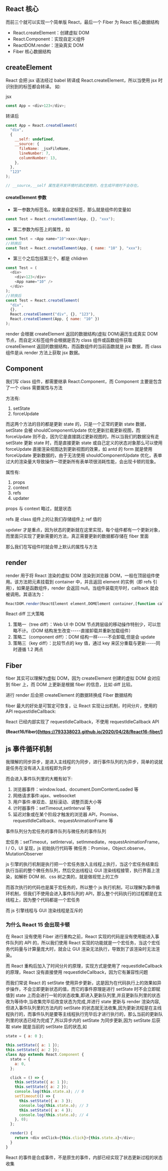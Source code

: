 ## React 核心

而前三个就可以实现一个简单版 React，最后一个 Fiber 为 React 核心数据结构

- React.createElement：创建虚拟 DOM
- React.Component：实现⾃定义组件
- ReactDOM.render：渲染真实 DOM
- Fiber 核心数据结构

## createElement

React 会把 jsx 语法经过 babel 转译成 React.createElement，所以当使用 jsx 时识别到的标签都会转译。
如:

jsx

```js
const App = <div>123</div>;
```

转译后

```js
const App = React.createElement(
  "div",
  {
    __self: undefined,
    __source: {
      fileName: _jsxFileName,
      lineNumber: 7,
      columnNumber: 13,
    },
  },
  "123"
);

// __source,__self 属性是开发环境时调式使用的，在生成环境时不会存在。
```

#### createElement 参数

- 第一参数为标签名，如果是自定标签，那么就是组件的变量如

```js
const Test = React.createElement(App, {}, "xxx");
```

- 第二参数为标签上的属性，如

```js
const Test = <App name="10">xxx</App>;
//转换后
const Test = React.createElement(App, { name: "10" }, "xxx");
```

- 第三个之后包括第三个，都是 chlidren

```js
const Test = (
  <div>
    <div>123</div>
    <App name="10" />
  </div>
);
//转换后
const Test = React.createElement(
  "div",
  {},
  React.createElement("div", {}, "123"),
  React.createElement(App, { name: "10" })
);
```

render 会根据 createElement 返回的数据结构(虚拟 DOM)遍历生成真实 DOM 节点，而自定义标签组件会根据是否为 class 组件或函数组件获取 createElement 返回的数据结构，而函数组件的当前函数就是 jsx 数据，而 class 组件是从 render 方法上获取 jsx 数据。

## Component

我们写 class 组件，都需要继承 React.Component，而 Component 主要是包含了一个 class 需要属性与方法

方法有:

1. setState
2. forceUpdate

而这两个方法的目的都是更新 state 的，只是一个正常的更新 state 数据，setState 会被 shouldComponentUpdate 优化更新拦截更新视图，而 forceUpdate 则不会，因为它是直接跳过更新视图的，所以当我们的数据没有走 setState 更新 state 时，而是直接更新 state 或自己定义的状态对象那么可以使用 forceUpdate 直接渲染视图达到更新视图的效果，如 antd 的 form 就是使用 forceUpdate 更新数据的，由于无法使用 shouldComponentUpdate 优化，表单过大的渲染量大导致操作一项更新所有表单项很消耗性能，会出现卡顿的现象。

属性有:

1. props
2. context
3. refs
4. updater

props 与 context 略过，就是状态

refs 是 class 组件上的让我们存储组件上 ref 值的

updater 才是重点，因为状态的更新就在这里实现，每个组件都有一个更新对象，而里面只实现了更新需要的方法，真正需要更新的数据都存储在 fiber 里面

那么我们在写组件时就会带上默认的属性与方法

## render

render 用于将 React 渲染的虚拟 DOM 渲染到浏览器 DOM，一般在顶层组件使用。该方法把元素挂载到 container 中，并且返回 element 的实例（即 refs 引用），如果是函数组件，render 会返回 null。当组件装载完毕时，callback 就会被调用。其语法为：

```js
ReactDOM.render(ReactElement element,DOMElement container,[function callback])
```

React diff 三大策略

1. 策略一（tree diff）：Web UI 中 DOM 节点跨层级的移动操作特别少，可以忽略不计。（DOM 结构发生改变-----直接卸载并重新加载组件）
2. 策略二（component diff）：DOM 结构一样-----不会卸载,但是会 update
3. 策略三（key diff）：比较节点的 key 值，通过 key 来区分重载与更新-----同时遵循 1.2 两点

## Fiber

fiber 其实可以理解为虚拟 DOM，因为 createElement 创建的虚拟 DOM 会对应到 fiber 上，而 DOM 上更新是根据 fiber 的信息，比如 diff 比较。

进行 render 后会把 createElement 的数据转换成 Fiber 数据结构

fiber 最大的好处是可暂定可恢复，让 React 实现让出机制，时间分片，使用的 API requestIdleCallback:

React 已经内部实现了 requestIdleCallback，不使用 requestIdleCallback API

**(React16/fiber)[https://793338023.github.io/2020/04/28/React16-fiber/]**

## js 事件循环机制

我理解的同步异步，是进入主线程的为同步，进行事件队列的为异步，简单的说就是任务在没有进入主线程即为异步

而会进入事件队列里的大概有如下:

1. 浏览器事件：window.load、document.DomContentLoaded 等
2. 网络请求事件:ajax、websocket
3. 用户事件:单双击、鼠标滚动、调整页面大小等
4. 计时器事件：setTimeout,setInterval 等
5. 延迟对象或在某个阶段才触发的浏览器 API，Promise、requestIdleCallback、requestAnimationFrame 等

事件队列分为宏任务的事件队列与微任务的事件队列

宏任务：setTimeout，setInterval，setImmediate，requestAnimationFrame，I / O，UI 呈现，js 初始执行代码等
微任务：Promise，Object.observe，MutationObserver

js 引擎的执行机制是执行把一个宏任务放入主线程上执行，当这个宏任务结束后执行当前的整个微任务队列，然后交出线程让 GUI 渲染线程接管，执行界面上渲染，如解析 DOM 树、css 树之类的，就是做视觉上的工作

而首次执行的代码也是属于宏任务的，所以整个 js 执行机制，可以理解为事件循环机制，但我们不使用会进入事件队列的 API，那么整个代码执行的过程都是在主线程上，因为整个代码都是一个宏任务

而 js 引擎线程与 GUI 渲染线程是互斥的

### 为什么 React 15 会出现卡顿

在 React 没有使用 Fiber 进行重构之前，React 实现的代码是没有使用能进入事件队列的 API 的，所以我们使用 React 实现的功能就是一个宏任务，当这个宏任务代码量与计算量庞大时，就会让 GUI 渲染无法执行，导致到了该渲染时无法渲染。

而 React 重构后加入了时间分片的原理，实现方式是使用了 requestIdleCallback 的原理，React 没有直接使用 requestIdleCallback，因为它有兼容性问题

而我们常说 React 的 setState 使用异步更新，这是因为在代码执行上的效果如异步操作，不会立即更新状态的值，而它的事件原理是进行 setState 时不会立即赋值到 state 上而会进行一轮的状态收集,即进入更新队列里,并且更新队列里的状态改为等待中,当收集完毕后改变状态为完成,并进行 state 更新与 render 渲染内容,但进入事件队列里的方法内的 setState 的状态就无法收集,因为更新流程是在主线程执行的，而事件队列是要等主线程执行完毕后才进行执行的，那么当前的更新队列里的状态已经为完成了,所以异步内的 setState 为同步更新,因为 setState 后获取 state 就是当前的 setState 后的状态,如

```js
state = { a: 0 };

this.setState({ a: 1 });
this.setState({ a: 2 });
class App extends React.Component {
  state = {
    a: 0,
  };

  click = () => {
    this.setState({ a: 1 });
    this.setState({ a: 2 });
    console.log(this.state.a); // 0
    setTimeout(() => {
      this.setState({ a: 3 });
      console.log(this.state.a); // 3
      this.setState({ a: 4 });
      console.log(this.state.a); // 4
    }, 0);
  };

  render() {
    return <div onClick={this.click}>{this.state.a}</div>;
  }
}
```

React 的事件是合成事件，不是原生的事件，内部已经实现了状态更新过程的状态收集
